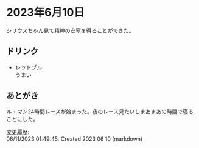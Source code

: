 # 2023年6月10日

シリウスちゃん見て精神の安寧を得ることができた。

## ドリンク

- レッドブル  
うまい

## あとがき

ル・マン24時間レースが始まった。夜のレース見たいしまあまあの時間で寝ることにした。

変更履歴:  
06/11/2023 01:49:45: Created 2023 06 10 (markdown)  
